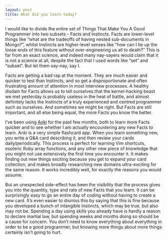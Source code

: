 ```yaml
---
layout: post
title: What did you learn today?
---
```

I would like to divide the entire set of Things That Make You A Good Programmer into two subsets - Facts and Instincts. Facts are lower-level things like “what are the tradeoffs of having nested sub-documents in Mongo?”, whilst Instincts are higher-level senses like “how can I tie up the loose ends of this feature without over-engineering us all to death?” This is far from an exact science, and indeed many nay-sayers would claim that it is not a science at all, despite the fact that I used words like “set” and “subset”. But let them say-nay, say I.

Facts are getting a bad rap at the moment. They are much easier and quicker to test than Instincts, and so get a disproportionate and often frustrating amount of attention in most interview processes. A healthy disdain for Facts allows us to tell ourselves that the kernel-hacking beast we met yesterday is probably useless in the heat of battle, and almost definitely lacks the Instincts of a truly experienced and centred programmer such as ourselves. And sometimes we might be right. But Facts are still important, and all else being equal, the more Facts you know the better.

I’ve been using <a href="http://ankisrs.net" target="_blank">Anki</a> for the past few months, both to learn more Facts quicker and to see whether I am actually encountering any new Facts to learn. Anki is a very simple flashcard app. When you learn something new, you write a Q&A card describing it, and then review your cards daily/periodically. This process is perfect for learning Vim shortcuts, esoteric Ruby array functions, and any other new piece of knowledge that you might not use extensively the first time you encounter it. It makes finding out new things exciting because you get to expand your card collection, and makes broadly researching new domains ultra-exciting for the same reason. It works incredibly well, for exactly the reasons you would assume.

But an unexpected side-effect has been the visibility that the process gives you into the quantity, type and rate of new Facts that you learn. It can be surprisingly easy to go an entire day of coding without having to create a new card. It’s even easier to dismiss this by saying that this is fine because you developed a bunch of intangible Instincts, which may be true, but also may not be. Spending a day using skills you already have is hardly a reason to declare martial law, but spending weeks and months doing so should be a cause for concern. You don’t need to know everything about everything in order to be a good programmer, but knowing more things about more things certainly isn’t going to hurt.
